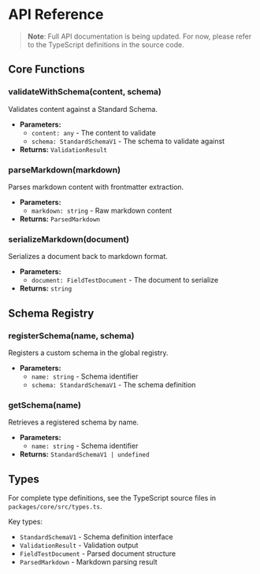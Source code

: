 # API Reference

> **Note**: Full API documentation is being updated. For now, please refer to the TypeScript definitions in the source code.

## Core Functions

### validateWithSchema(content, schema)

Validates content against a Standard Schema.

- **Parameters:**
  - `content: any` - The content to validate
  - `schema: StandardSchemaV1` - The schema to validate against
- **Returns:** `ValidationResult`

### parseMarkdown(markdown)

Parses markdown content with frontmatter extraction.

- **Parameters:**
  - `markdown: string` - Raw markdown content
- **Returns:** `ParsedMarkdown`

### serializeMarkdown(document)

Serializes a document back to markdown format.

- **Parameters:**
  - `document: FieldTestDocument` - The document to serialize
- **Returns:** `string`

## Schema Registry

### registerSchema(name, schema)

Registers a custom schema in the global registry.

- **Parameters:**
  - `name: string` - Schema identifier
  - `schema: StandardSchemaV1` - The schema definition

### getSchema(name)

Retrieves a registered schema by name.

- **Parameters:**
  - `name: string` - Schema identifier
- **Returns:** `StandardSchemaV1 | undefined`

## Types

For complete type definitions, see the TypeScript source files in `packages/core/src/types.ts`.

Key types:

- `StandardSchemaV1` - Schema definition interface
- `ValidationResult` - Validation output
- `FieldTestDocument` - Parsed document structure
- `ParsedMarkdown` - Markdown parsing result
